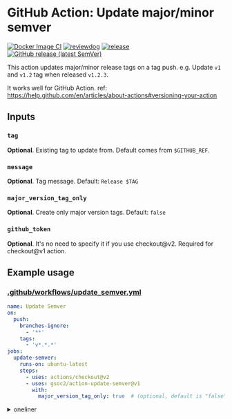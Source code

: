 # GitHub Action: Update major/minor semver

[![Docker Image CI](https://github.com/gsoc2/action-update-semver/workflows/Docker%20Image%20CI/badge.svg)](https://github.com/gsoc2/action-update-semver/actions)
[![reviewdog](https://github.com/gsoc2/action-update-semver/workflows/reviewdog/badge.svg)](https://github.com/gsoc2/action-update-semver/actions?query=workflow%3Areviewdog)
[![release](https://github.com/gsoc2/action-update-semver/workflows/release/badge.svg)](https://github.com/gsoc2/action-update-semver/actions?query=workflow%3Arelease)
[![GitHub release (latest SemVer)](https://img.shields.io/github/v/release/gsoc2/action-update-semver?logo=github&sort=semver)](https://github.com/gsoc2/action-update-semver/releases)

This action updates major/minor release tags on a tag push.
e.g. Update `v1` and `v1.2` tag when released `v1.2.3`.

It works well for GitHub Action. ref: https://help.github.com/en/articles/about-actions#versioning-your-action

## Inputs

### `tag`

**Optional**. Existing tag to update from. Default comes from `$GITHUB_REF`.

### `message`

**Optional**. Tag message. Default: `Release $TAG`

### `major_version_tag_only`

**Optional**. Create only major version tags. Default: `false`

### `github_token`

**Optional**. It's no need to specify it if you use checkout@v2. Required for
checkout@v1 action.


## Example usage

### [.github/workflows/update_semver.yml](.github/workflows/update_semver.yml)

```yml
name: Update Semver
on:
  push:
    branches-ignore:
      - '**'
    tags:
      - 'v*.*.*'
jobs:
  update-semver:
    runs-on: ubuntu-latest
    steps:
      - uses: actions/checkout@v2
      - uses: gsoc2/action-update-semver@v1
        with:
          major_version_tag_only: true  # (optional, default is "false")
```

<details>

<summary>oneliner</summary>

```
$ cat <<EOF > .github/workflows/update_semver.yml
name: Update Semver
on:
  push:
    branches-ignore:
      - '**'
    tags:
      - 'v*.*.*'
jobs:
  update-semver:
    runs-on: ubuntu-latest
    steps:
      - uses: actions/checkout@v1
      - uses: gsoc2/action-update-semver@v1
        with:
          github_token: \${{ secrets.github_token }}
EOF
```

</details>
